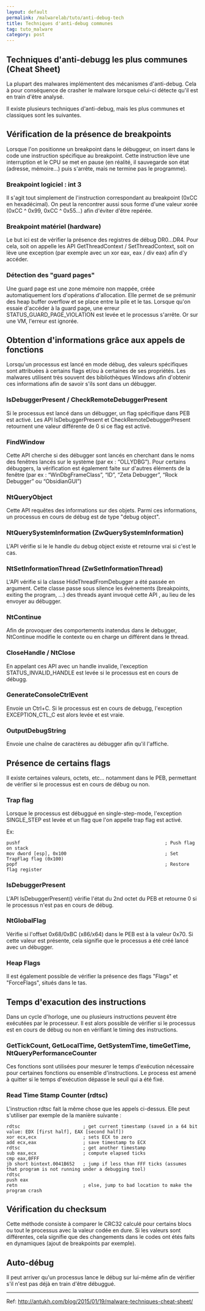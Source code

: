 ```yaml
---
layout: default
permalink: /malwarelab/tuto/anti-debug-tech
title: Techniques d'anti-debug communes
tag: tuto_malware
category: post
---
```


## Techniques d'anti-debugg les plus communes (Cheat Sheet)
La plupart des malwares implémentent des mécanismes d'anti-debug. Cela à pour conséquence de crasher le malware lorsque celui-ci détecte qu'il est en train d'être analysé.

Il existe plusieurs techniques d'anti-debug, mais les plus communes et classiques sont les suivantes.

## Vérification de la présence de breakpoints
Lorsque l'on positionne un breakpoint dans le débuggeur, on insert dans le code une instruction spécifique au breakpoint. Cette instruction lève une interruption et le CPU se met en pause (en réalité, il sauvegarde son état (adresse, mémoire...) puis s'arrête, mais ne termine pas le programme).

### Breakpoint logiciel : int 3
Il s'agit tout simplement de l'instruction correspondant au breakpoint (0xCC en hexadécimal). On peut la rencontrer aussi sous forme d'une valeur xorée (0xCC ^ 0x99, 0xCC ^ 0x55…) afin d'éviter d'être repérée.

### Breakpoint matériel (hardware)
Le but ici est de vérifier la présence des registres de débug DR0...DR4. Pour cela, soit on appelle les API GetThreadContext / SetThreadContext, soit on lève une exception (par exemple avec un xor eax, eax / div eax) afin d'y accéder.

### Détection des "guard pages"
Une guard page est une zone mémoire non mappée, créée automatiquement lors d'opérations d'allocation. Elle permet de se prémunir des heap buffer overflow et se place entre la pile et le tas.
Lorsque qu'on essaie d'accéder à la guard page, une erreur STATUS_GUARD_PAGE_VIOLATION est levée et le processus s'arrête. Or sur une VM, l'erreur est ignorée.

## Obtention d'informations grâce aux appels de fonctions
Lorsqu'un processus est lancé en mode débug, des valeurs spécifiques sont attribuées à certains flags et/ou à certaines de ses propriétés. Les malwares utilisent très souvent des bibliothèques Windows afin d'obtenir ces informations afin de savoir s'ils sont dans un débugger.

### IsDebuggerPresent / CheckRemoteDebuggerPresent
Si le processus est lancé dans un débugger, un flag spécifique dans PEB est activé. Les API IsDebuggerPresent et CheckRemoteDebuggerPresent retournent une valeur différente de 0 si ce flag est activé.

### FindWindow
Cette API cherche si des débugger sont lancés en cherchant dans le noms des fenêtres lancés sur le système (par ex : “OLLYDBG”). Pour certains débuggers, la vérification est également faite sur d'autres éléments de la fenêtre (par ex : “WinDbgFrameClass”, “ID”, “Zeta Debugger”, “Rock Debugger” ou “ObsidianGUI”)

### NtQueryObject
Cette API requêtes des informations sur des objets. Parmi ces informations, un processus en cours de débug est de type "debug object".

### NtQuerySystemInformation (ZwQuerySystemInformation)
L'API vérifie si le le handle du debug object existe et retourne vrai si c'est le cas.

### NtSetInformationThread (ZwSetInformationThread)
L'API vérifie si la classe HideThreadFromDebugger a été passée en argument. Cette classe passe sous silence les évènements (breakpoints, exiting the program, …) des threads ayant invoqué cette API , au lieu de les envoyer au débugger.

### NtContinue
Afin de provoquer des comportements inatendus dans le debugger, NtContinue modifie le contexte ou en charge un différent dans le thread.

### CloseHandle / NtClose
En appelant ces API avec un handle invalide, l'exception STATUS_INVALID_HANDLE est levée si le processus est en cours de débugg.

### GenerateConsoleCtrlEvent
Envoie un Ctrl+C. Si le processus est en cours de debugg, l'exception EXCEPTION_CTL_C est alors levée et est vraie.

### OutputDebugString
Envoie une chaîne de caractères au débugger afin qu'il l'affiche.

## Présence de certains flags
Il existe certaines valeurs, octets, etc... notamment dans le PEB, permettant de vérifier si le processus est en cours de débug ou non.

### Trap flag
Lorsque le processus est débuggué en single-step-mode, l'exception SINGLE_STEP est levée et un flag que l'on appelle trap flag est activé.

Ex:
```assembly_x86
pushf                                                     ; Push flag on stack
mov dword [esp], 0x100                                    ; Set TrapFlag flag (0x100)
popf                                                      ; Restore flag register
```

### IsDebuggerPresent
L'API IsDebuggerPresent() vérifie l'état du 2nd octet du PEB et retourne 0 si le processus n'est pas en cours de débug.

### NtGlobalFlag
Vérifie si l'offset 0x68/0xBC (x86/x64) dans le PEB est à la valeur 0x70. Si cette valeur est présente, cela signifie que le processus a été créé lancé avec un débugger.

### Heap Flags
Il est également possible de vérifier la présence des flags "Flags" et "ForceFlags", situés dans le tas.

## Temps d'exacution des instructions
Dans un cycle d'horloge, une ou plusieurs instructions peuvent être exécutées par le processeur. Il est alors possible de vérifier si le processus est en cours de débug ou non en vérifiant le timing des instructions.

### GetTickCount, GetLocalTime, GetSystemTime, timeGetTime, NtQueryPerformanceCounter
Ces fonctions sont utilisées pour mesurer le temps d'exécution nécessaire pour certaines fonctions ou ensemble d'instructions. Le process est amené à quitter si le temps d'exécution dépasse le seuil qui a été fixé.

### Read Time Stamp Counter (rdtsc)
L'instruction rdtsc fait la même chose que les appels ci-dessus. Elle peut s'utiliser par exemple de la manière suivante :
```assembly_x86
rdtsc                       ; get current timestamp (saved in a 64 bit value: EDX [first half], EAX [second half])
xor ecx,ecx                 ; sets ECX to zero
add ecx,eax                 ; save timestamp to ECX
rdtsc                       ; get another timestamp
sub eax,ecx                 ; compute elapsed ticks
cmp eax,0FFF
jb short bintext.0041B652   ; jump if less than FFF ticks (assumes that program is not running under a debugging tool)
rdtsc
push eax
retn                        ; else, jump to bad location to make the program crash
```

## Vérification du checksum
Cette méthode consiste à comparer le CRC32 calculé pour certains blocs ou tout le processus avec la valeur codée en dure. Si les valeurs sont différentes, cela signifie que des changements dans le codes ont étés faits en dynamiques (ajout de breakpoints par exemple).

## Auto-débug
Il peut arriver qu'un processus lance le débug sur lui-même afin de vérifier s'il n'est pas déjà en train d'être débuggué.

---
Ref: http://antukh.com/blog/2015/01/19/malware-techniques-cheat-sheet/
